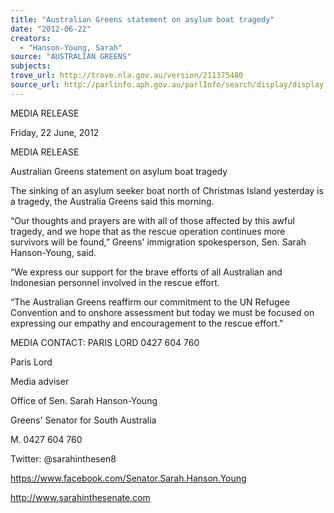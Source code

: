 ```yaml
---
title: "Australian Greens statement on asylum boat tragedy"
date: "2012-06-22"
creators:
  - "Hanson-Young, Sarah"
source: "AUSTRALIAN GREENS"
subjects:
trove_url: http://trove.nla.gov.au/version/211375480
source_url: http://parlinfo.aph.gov.au/parlInfo/search/display/display.w3p;query=Id%3A%22media/pressrel/1729374%22
---
```


 

 MEDIA RELEASE 

 Friday, 22 June, 2012 

 

 MEDIA RELEASE 

 

 Australian Greens statement on asylum boat tragedy 

 The sinking of an asylum seeker boat north of Christmas Island yesterday is a tragedy, the Australia  Greens said this morning.   

 

 “Our thoughts and prayers are with all of those affected by this awful tragedy, and we hope that as  the rescue operation continues more survivors will be found,” Greens' immigration spokesperson,  Sen. Sarah Hanson-Young, said. 

 “We express our support for the brave efforts of all Australian and Indonesian personnel involved in  the rescue effort. 

 “The Australian Greens reaffirm our commitment to the UN Refugee Convention and to onshore  assessment but today we must be focused on expressing our empathy and encouragement to the  rescue effort."  

 

 MEDIA CONTACT: PARIS LORD 0427 604 760 

 

 Paris Lord 

 Media adviser 

 Office of Sen. Sarah Hanson-Young 

 Greens' Senator for South Australia 

 M. 0427 604 760 

 Twitter: @sarahinthesen8 

 https://www.facebook.com/Senator.Sarah.Hanson.Young 

 http://www.sarahinthesenate.com 

